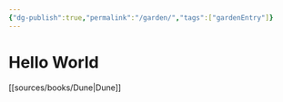 ```yaml
---
{"dg-publish":true,"permalink":"/garden/","tags":["gardenEntry"]}
---
```



# Hello World

[[sources/books/Dune\|Dune]]